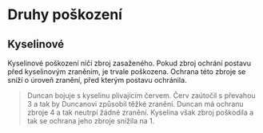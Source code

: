 # Druhy poškození

## Kyselinové

Kyselinové poškození ničí zbroj zasaženého. Pokud zbroj ochrání
postavu před kyselinovým zraněním, je trvale poškozena. Ochrana
této zbroje se sníží o úroveň zranění, před kterým postavu ochránila.

> Duncan bojuje s kyselinu plivajícím červem. Červ zaútočil s 
> převahou 3 a tak by Duncanovi způsobil těžké zranění. Duncan má
> ochranu zbroje 4 a tak neutrpí žádné zranění. Kyselina však 
> zbroj poškodila a tak se ochrana jeho zbroje snížila na 1.
